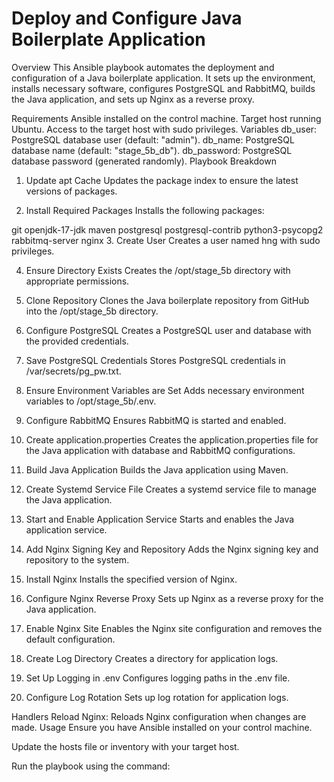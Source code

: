 # Deploy and Configure Java Boilerplate Application

Overview
This Ansible playbook automates the deployment and configuration of a Java boilerplate application. It sets up the environment, installs necessary software, configures PostgreSQL and RabbitMQ, builds the Java application, and sets up Nginx as a reverse proxy.

Requirements
Ansible installed on the control machine.
Target host running Ubuntu.
Access to the target host with sudo privileges.
Variables
db_user: PostgreSQL database user (default: "admin").
db_name: PostgreSQL database name (default: "stage_5b_db").
db_password: PostgreSQL database password (generated randomly).
Playbook Breakdown
1. Update apt Cache
Updates the package index to ensure the latest versions of packages.

2. Install Required Packages
Installs the following packages:

git
openjdk-17-jdk
maven
postgresql
postgresql-contrib
python3-psycopg2
rabbitmq-server
nginx
3. Create User
Creates a user named hng with sudo privileges.

4. Ensure Directory Exists
Creates the /opt/stage_5b directory with appropriate permissions.

5. Clone Repository
Clones the Java boilerplate repository from GitHub into the /opt/stage_5b directory.

6. Configure PostgreSQL
Creates a PostgreSQL user and database with the provided credentials.
7. Save PostgreSQL Credentials
Stores PostgreSQL credentials in /var/secrets/pg_pw.txt.

8. Ensure Environment Variables are Set
Adds necessary environment variables to /opt/stage_5b/.env.

9. Configure RabbitMQ
Ensures RabbitMQ is started and enabled.

10. Create application.properties
Creates the application.properties file for the Java application with database and RabbitMQ configurations.

11. Build Java Application
Builds the Java application using Maven.

12. Create Systemd Service File
Creates a systemd service file to manage the Java application.

13. Start and Enable Application Service
Starts and enables the Java application service.

14. Add Nginx Signing Key and Repository
Adds the Nginx signing key and repository to the system.

15. Install Nginx
Installs the specified version of Nginx.

16. Configure Nginx Reverse Proxy
Sets up Nginx as a reverse proxy for the Java application.

17. Enable Nginx Site
Enables the Nginx site configuration and removes the default configuration.

18. Create Log Directory
Creates a directory for application logs.

19. Set Up Logging in .env
Configures logging paths in the .env file.

20. Configure Log Rotation
Sets up log rotation for application logs.

Handlers
Reload Nginx: Reloads Nginx configuration when changes are made.
Usage
Ensure you have Ansible installed on your control machine.

Update the hosts file or inventory with your target host.

Run the playbook using the command:
